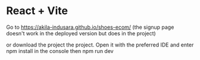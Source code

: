 # React + Vite

Go to https://akila-indusara.github.io/shoes-ecom/ (the signup page doesn't work in the deployed version but does in the project)

or download the project the project. Open it with the preferred IDE and enter npm install in the console then npm run dev
